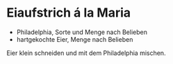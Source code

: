 # Eiaufstrich á la Maria

* Philadelphia, Sorte und Menge nach Belieben
* hartgekochte Eier, Menge nach Belieben


Eier klein schneiden und mit dem Philadelphia mischen.
